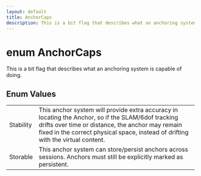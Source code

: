 ```yaml
---
layout: default
title: AnchorCaps
description: This is a bit flag that describes what an anchoring system is capable of doing.
---
```

# enum AnchorCaps

This is a bit flag that describes what an anchoring system is capable of
doing.

## Enum Values

|  |  |
|--|--|
|Stability|This anchor system will provide extra accuracy in locating the Anchor, so if the SLAM/6dof tracking drifts over time or distance, the anchor may remain fixed in the correct physical space, instead of drifting with the virtual content.|
|Storable|This anchor system can store/persist anchors across sessions. Anchors must still be explicitly marked as persistent.|
